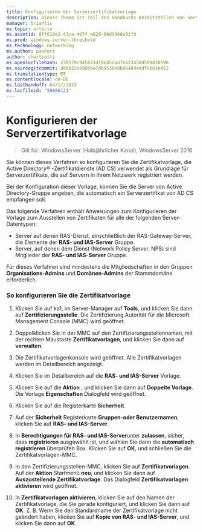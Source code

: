 ```yaml
---
title: Konfigurieren der Serverzertifikatvorlage
description: Dieses Thema ist Teil des Handbuchs Bereitstellen von Serverzertifikaten für 802.1 X verkabelte und drahtlose Bereitstellungen
manager: brianlic
ms.topic: article
ms.assetid: 8ff610e2-43ca-407f-a828-06d9366e02f0
ms.prod: windows-server-threshold
ms.technology: networking
ms.author: pashort
author: shortpatti
ms.openlocfilehash: 238579c945821d19e45dad7e623450d598830596
ms.sourcegitcommit: 0d0b32c8986ba7db9536e0b8648d4ddf9b03e452
ms.translationtype: MT
ms.contentlocale: de-DE
ms.lasthandoff: 04/17/2019
ms.locfileid: "59886121"
---
```

# <a name="configure-the-server-certificate-template"></a>Konfigurieren der Serverzertifikatvorlage

>Gilt für: WindowsServer (Halbjährlicher Kanal), WindowsServer 2016

Sie können dieses Verfahren so konfigurieren Sie die Zertifikatvorlage, die Active Directory&reg; -Zertifikatdienste (AD CS) verwendet als Grundlage für Serverzertifikate, die auf Servern in Ihrem Netzwerk registriert werden.  
  
Bei der Konfiguration dieser Vorlage, können Sie die Server von Active Directory-Gruppe angeben, die automatisch ein Serverzertifikat von AD CS empfangen soll.   
  
Das folgende Verfahren enthält Anweisungen zum Konfigurieren der Vorlage zum Ausstellen von Zertifikaten für alle der folgenden Server-Datentypen:  
  
- Server auf denen RAS-Dienst, einschließlich der RAS-Gateway-Server, die Elemente der **RAS- und IAS-Server** Gruppe.  
- Server, auf denen dem Dienst (Network Policy Server, NPS) sind Mitglieder der **RAS- und IAS-Server** Gruppe.  
  
Für dieses Verfahren sind mindestens die Mitgliedschaften in den Gruppen **Organisations-Admins** und **Domänen-Admins** der Stammdomäne erforderlich.  
  
### <a name="to-configure-the-certificate-template"></a>So konfigurieren Sie die Zertifikatvorlage  
  
1.  Klicken Sie auf ka1, im Server-Manager auf **Tools**, und klicken Sie dann auf **Zertifizierungsstelle**. Die Zertifizierung Autorität für die Microsoft Management Console (MMC) wird geöffnet.  
  
2.  Doppelklicken Sie in der MMC auf den Zertifizierungsstellennamen, mit der rechten Maustaste **Zertifikatvorlagen**, und klicken Sie dann auf **verwalten**.  
  
3.  Die Zertifikatvorlagenkonsole wird geöffnet. Alle Zertifikatvorlagen werden im Detailbereich angezeigt.  
  
4.  Klicken Sie im Detailbereich auf die **RAS- und IAS-Server** Vorlage.  
  
5.  Klicken Sie auf die **Aktion** , und klicken Sie dann auf **Doppelte Vorlage**. Die Vorlage **Eigenschaften** Dialogfeld wird geöffnet.  
  
6.  Klicken Sie auf die Registerkarte **Sicherheit**.   
  
7.  Auf der **Sicherheit** Registerkarte **Gruppen-oder Benutzernamen**, klicken Sie auf **RAS- und IAS-Server**.  
  
8.  In **Berechtigungen für RAS- und IAS-Server**unter **zulassen**, sicher, dass **registrieren** ausgewählt ist, und wählen Sie dann die **automatisch registrieren** überprüfen Box. Klicken Sie auf **OK**, und schließen Sie die Zertifikatvorlagen-MMC.  
  
9.  In den Zertifizierungsstellen-MMC, klicken Sie auf **Zertifikatvorlagen**. Auf der **Aktion** Startmenü **neu**, und klicken Sie dann auf **Auszustellende Zertifikatvorlage**. Das Dialogfeld **Zertifikatvorlagen aktivieren** wird geöffnet.  
  
10. In **Zertifikatvorlagen aktivieren**, klicken Sie auf den Namen der Zertifikatvorlage, die Sie gerade konfiguriert, und klicken Sie dann auf **OK**. Z. B. Wenn Sie den Standardname der Zertifikatvorlage nicht geändert haben, klicken Sie auf **Kopie von RAS- und IAS-Server**, und klicken Sie dann auf **OK**.  
  


